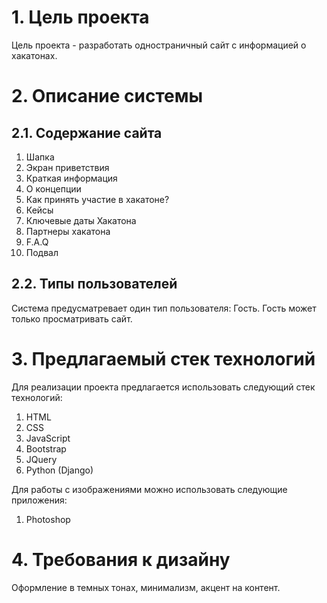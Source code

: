 # 1. Цель проекта
Цель проекта - разработать одностраничный сайт с информацией о хакатонах.

# 2. Описание системы

## 2.1. Содержание сайта
1. Шапка
2. Экран приветствия
3. Краткая информация
4. О концепции
5. Как принять участие в хакатоне?
6. Кейсы
7. Ключевые даты Хакатона
8. Партнеры хакатона
9. F.A.Q
10. Подвал

## 2.2. Типы пользователей
Система предусматревает один тип пользователя: Гость. Гость может только просматривать сайт.

# 3. Предлагаемый стек технологий
Для реализации проекта предлагается использовать следующий стек технологий:
1. HTML
2. CSS
3. JavaScript
4. Bootstrap
5. JQuery
6. Python (Django)

Для работы с изображениями можно использовать следующие приложения:
1. Photoshop

# 4. Требования к дизайну
Оформление в темных тонах, минимализм, акцент на контент.
